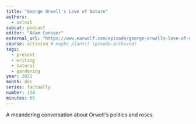 ```yaml
---
title: "George Orwell's Love of Nature"
authors:
  - solnit
subcat: podcast
editor: "Adam Conover"
external_url: "https://www.earwolf.com/episode/george-orwells-love-of-nature-with-rebecca-solnit/"
course: activism # maybe plants? (pseudo-archived)
tags:
  - present
  - writing
  - natural
  - gardening
year: 2021
month: dec
series: factually
number: 134
minutes: 65
---
```


A meandering conversation about Orwell's politics and roses.
